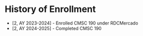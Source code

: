 # History of Enrollment
* [2, AY 2023-2024] - Enrolled CMSC 190 under RDCMercado
* [2, AY 2024-2025] - Completed CMSC 190
